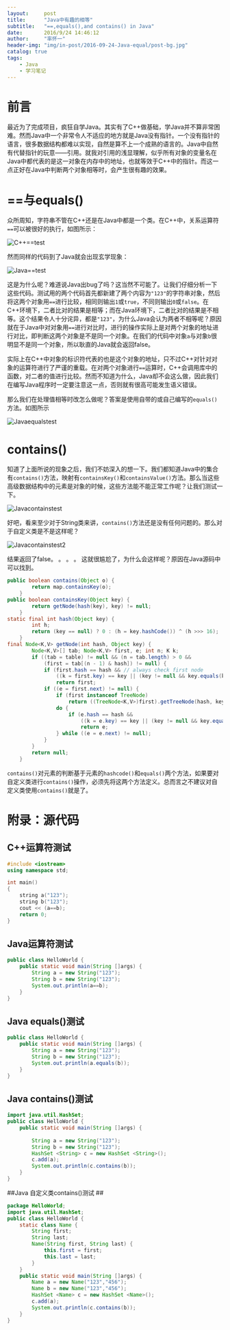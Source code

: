 ```yaml
---
layout:     post
title:      "Java中有趣的相等"
subtitle:   "==,equals(),and contains() in Java"
date:       2016/9/24 14:46:12 
author:     "率怀一"
header-img: "img/in-post/2016-09-24-Java-equal/post-bg.jpg"
catalog: true
tags:
    - Java
    - 学习笔记
---
```


# 前言 #

最近为了完成项目，疯狂自学Java。其实有了C++做基础，学Java并不算非常困难。然而Java中一个非常令人不适应的地方就是Java没有指针。一个没有指针的语言，很多数据结构都难以实现，自然是算不上一个成熟的语言的。Java中自然有代替指针的玩意——引用。就我对引用的浅显理解，似乎所有对象的变量名在Java中都代表的是这一对象在内存中的地址，也就等效于C++中的指针。而这一点正好在Java中判断两个对象相等时，会产生很有趣的效果。

# ==与equals() #

众所周知，字符串不管在C++还是在Java中都是一个类。在C++中，关系运算符`==`可以被很好的执行，如图所示：

![C++==test](/img/in-post/2016-09-24-Java-equal/C++==test.png)

然而同样的代码到了Java就会出现玄学现象：

![Java==test](/img/in-post/2016-09-24-Java-equal/Java==test.png)

这是为什么呢？难道说Java出bug了吗？这当然不可能了。让我们仔细分析一下这些代码。测试用的两个代码首先都新建了两个内容为`"123"`的字符串对象，然后将这两个对象用`==`进行比较，相同则输出`1`或`true`，不同则输出`0`或`false`。在C++环境下，二者比对的结果是相等；而在Java环境下，二者比对的结果是不相等。这个结果令人十分诧异，都是`"123"`，为什么Java会认为两者不相等呢？原因就在于Java中对对象用`==`进行对比时，进行的操作实际上是对两个对象的地址进行对比，即判断这两个对象是不是同一个对象。在我们的代码中对象`a`与对象`b`很明显不是同一个对象，所以耿直的Java就会返回false。

实际上在C++中对象的标识符代表的也是这个对象的地址，只不过C++对针对对象的运算符进行了严谨的重载。在对两个对象进行`==`运算时，C++会调用库中的函数，对二者的值进行比较。然而不知道为什么，Java却不会这么做，因此我们在编写Java程序时一定要注意这一点，否则就有很高可能发生语义错误。

那么我们在处理值相等时改怎么做呢？答案是使用自带的或自己编写的`equals()`方法。如图所示

![Javaequalstest](/img/in-post/2016-09-24-Java-equal/Javaequalstest.png)

# contains() #

知道了上面所说的现象之后，我们不妨深入的想一下。我们都知道Java中的集合有`contains()`方法，映射有`containsKey()`和`containsValue()`方法。那么当这些高级数据结构中的元素是对象的时候，这些方法能不能正常工作呢？让我们测试一下。

![Javacontainstest](/img/in-post/2016-09-24-Java-equal/Javacontainstest.png)

好吧，看来至少对于String类来讲，`contains()`方法还是没有任何问题的。那么对于自定义类是不是这样呢？

![Javacontainstest2](/img/in-post/2016-09-24-Java-equal/Javacontainstest2.png)

结果返回了false。
。
。
。
这就很尴尬了，为什么会这样呢？原因在Java源码中可以找到。
```java
public boolean contains(Object o) {
        return map.containsKey(o);
    }
public boolean containsKey(Object key) {
        return getNode(hash(key), key) != null;
    }
static final int hash(Object key) {
        int h;
        return (key == null) ? 0 : (h = key.hashCode()) ^ (h >>> 16);
    }
final Node<K,V> getNode(int hash, Object key) {
        Node<K,V>[] tab; Node<K,V> first, e; int n; K k;
        if ((tab = table) != null && (n = tab.length) > 0 &&
            (first = tab[(n - 1) & hash]) != null) {
            if (first.hash == hash && // always check first node
                ((k = first.key) == key || (key != null && key.equals(k))))
                return first;
            if ((e = first.next) != null) {
                if (first instanceof TreeNode)
                    return ((TreeNode<K,V>)first).getTreeNode(hash, key);
                do {
                    if (e.hash == hash &&
                        ((k = e.key) == key || (key != null && key.equals(k))))
                        return e;
                } while ((e = e.next) != null);
            }
        }
        return null;
    }
```
`contains()`对元素的判断基于元素的`hashcode()`和`equals()`两个方法，如果要对自定义类进行`contains()`操作，必须先将这两个方法定义。总而言之不建议对自定义类使用`contains()`就是了。

# 附录：源代码 #

## C++运算符测试 ##

```C++
#include <iostream>
using namespace std;

int main()
{
	string a("123");
	string b("123");
   	cout << (a==b);
   	return 0;
}
```

## Java运算符测试 ##

```Java
public class HelloWorld {
    public static void main(String []args) {
		String a = new String("123");
		String b = new String("123");
       	System.out.println(a==b);
    }
}
```

## Java equals()测试 ##

```Java
public class HelloWorld {
    public static void main(String []args) {
		String a = new String("123");
		String b = new String("123");
       	System.out.println(a.equals(b));
    }
}
```
## Java contains()测试 ##
```Java
import java.util.HashSet;
public class HelloWorld {
    public static void main(String []args) {
		
		String a = new String("123");
		String b = new String("123");
		HashSet <String> c = new HashSet <String>();
		c.add(a);
       	System.out.println(c.contains(b));
    }
}
```
##Java 自定义类contains()测试 ##
```java
package HelloWorld;
import java.util.HashSet;
public class HelloWorld {
	static class Name {  
    	String first;   
    	String last;   
    	Name(String first, String last) {   
        	this.first = first;   
        	this.last = last;   
    	}
	}
    public static void main(String []args) {
		Name a = new Name("123","456");
		Name b = new Name("123","456");
		HashSet <Name> c = new HashSet <Name>();
		c.add(a);
       	System.out.println(c.contains(b));
    }
}
```